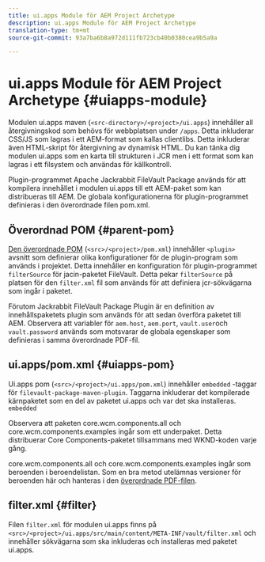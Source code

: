 ```yaml
---
title: ui.apps Module för AEM Project Archetype
description: ui.apps Module för AEM Project Archetype
translation-type: tm+mt
source-git-commit: 93a7ba6b8a972d111fb723cb40b0380cea9b5a9a

---
```



# ui.apps Module för AEM Project Archetype {#uiapps-module}

Modulen ui.apps maven (`<src-directory>/<project>/ui.apps`) innehåller all återgivningskod som behövs för webbplatsen under `/apps`. Detta inkluderar CSS/JS som lagras i ett AEM-format som kallas clientlibs. Detta inkluderar även HTML-skript för återgivning av dynamisk HTML. Du kan tänka dig modulen ui.apps som en karta till strukturen i JCR men i ett format som kan lagras i ett filsystem och användas för källkontroll.

Plugin-programmet Apache Jackrabbit FileVault Package används för att kompilera innehållet i modulen ui.apps till ett AEM-paket som kan distribueras till AEM. De globala konfigurationerna för plugin-programmet definieras i den överordnade filen pom.xml.

## Överordnad POM {#parent-pom}

[Den överordnade POM](overview.md#parent-pom) (`<src>/<project>/pom.xml`) innehåller `<plugin>` avsnitt som definierar olika konfigurationer för de plugin-program som används i projektet. Detta innehåller en konfiguration för plugin-programmet `filterSource` för jacin-paketet FileVault. Detta pekar `filterSource` på platsen för den `filter.xml` fil som används för att definiera jcr-sökvägarna som ingår i paketet.

Förutom Jackrabbit FileVault Package Plugin är en definition av innehållspaketets plugin som används för att sedan överföra paketet till AEM. Observera att variabler för `aem.host`, `aem.port`, `vault.user`och `vault.password` används som motsvarar de globala egenskaper som definieras i samma överordnade PDF-fil.

## ui.apps/pom.xml {#uiapps-pom}

Ui.apps pom (`<src>/<project>/ui.apps/pom.xml`) innehåller `embedded` -taggar för `filevault-package-maven-plugin`. Taggarna inkluderar det kompilerade kärnpaketet som en del av paketet ui.apps och var det ska installeras. `embedded`

Observera att paketen core.wcm.components.all och core.wcm.components.examples ingår som ett underpaket. Detta distribuerar Core Components-paketet tillsammans med WKND-koden varje gång.

core.wcm.components.all och core.wcm.components.examples ingår som beroenden i beroendelistan. Som en bra metod utelämnas versioner för beroenden här och hanteras i den [överordnade PDF-filen](overview.md#core-components).

## filter.xml {#filter}

Filen `filter.xml` för modulen ui.apps finns på `<src>/<project>/ui.apps/src/main/content/META-INF/vault/filter.xml` och innehåller sökvägarna som ska inkluderas och installeras med paketet ui.apps.
